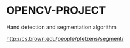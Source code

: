 # OPENCV-PROJECT

Hand detection and segmentation algorithm

http://cs.brown.edu/people/pfelzens/segment/
